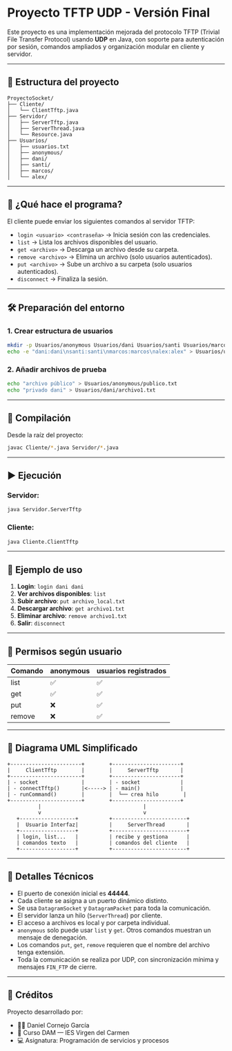 # Proyecto TFTP UDP - Versión Final

Este proyecto es una implementación mejorada del protocolo TFTP (Trivial File Transfer Protocol) usando **UDP** en Java, con soporte para autenticación por sesión, comandos ampliados y organización modular en cliente y servidor.

---

## 📁 Estructura del proyecto

```
ProyectoSocket/
├── Cliente/
│   └── ClientTftp.java
├── Servidor/
│   ├── ServerTftp.java
│   ├── ServerThread.java
│   └── Resource.java
├── Usuarios/
│   ├── usuarios.txt
│   ├── anonymous/
│   ├── dani/
│   ├── santi/
│   ├── marcos/
│   └── alex/
```

---

## 🚀 ¿Qué hace el programa?

El cliente puede enviar los siguientes comandos al servidor TFTP:

- `login <usuario> <contraseña>` → Inicia sesión con las credenciales.
- `list` → Lista los archivos disponibles del usuario.
- `get <archivo>` → Descarga un archivo desde su carpeta.
- `remove <archivo>` → Elimina un archivo (solo usuarios autenticados).
- `put <archivo>` → Sube un archivo a su carpeta (solo usuarios autenticados).
- `disconnect` → Finaliza la sesión.

---

## 🛠️ Preparación del entorno

### 1. Crear estructura de usuarios

```bash
mkdir -p Usuarios/anonymous Usuarios/dani Usuarios/santi Usuarios/marcos Usuarios/alex
echo -e "dani:dani\nsanti:santi\nmarcos:marcos\nalex:alex" > Usuarios/usuarios.txt
```

### 2. Añadir archivos de prueba

```bash
echo "archivo público" > Usuarios/anonymous/publico.txt
echo "privado dani" > Usuarios/dani/archivo1.txt
```

---

## 🧪 Compilación

Desde la raíz del proyecto:

```bash
javac Cliente/*.java Servidor/*.java
```

---

## ▶️ Ejecución

### Servidor:
```bash
java Servidor.ServerTftp
```

### Cliente:
```bash
java Cliente.ClientTftp
```

---

## 🧾 Ejemplo de uso

1. **Login**:
`login dani dani`
2. **Ver archivos disponibles**:
`list`
3. **Subir archivo**:
`put archivo_local.txt`
4. **Descargar archivo**:
`get archivo1.txt`
5. **Eliminar archivo**:
`remove archivo1.txt`
6. **Salir**:
`disconnect`

---

## 🔐 Permisos según usuario

| Comando   | anonymous | usuarios registrados |
|-----------|-----------|----------------------|
| list      | ✅        | ✅                   |
| get       | ✅        | ✅                   |
| put       | ❌        | ✅                   |
| remove    | ❌        | ✅                   |

---

## 📘 Diagrama UML Simplificado

```plaintext
+-----------------------+        +----------------------+
|     ClientTftp        |        |     ServerTftp       |
+-----------------------+        +----------------------+
| - socket              |        | - socket             |
| - connectTftp()       |<-----> | - main()             |
| - runCommand()        |        |  └── crea hilo        |
+-----------------------+        +----------------------+
          |                                 |
          v                                 v
   +------------------+          +------------------------+
   |  Usuario Interfaz|          |     ServerThread       |
   +------------------+          +------------------------+
   | login, list...   |          | recibe y gestiona      |
   | comandos texto   |          | comandos del cliente   |
   +------------------+          +------------------------+
```

---

## 📌 Detalles Técnicos

- El puerto de conexión inicial es **44444**.
- Cada cliente se asigna a un puerto dinámico distinto.
- Se usa `DatagramSocket` y `DatagramPacket` para toda la comunicación.
- El servidor lanza un hilo (`ServerThread`) por cliente.
- El acceso a archivos es local y por carpeta individual.
- `anonymous` solo puede usar `list` y `get`. Otros comandos muestran un mensaje de denegación.
- Los comandos `put`, `get`, `remove` requieren que el nombre del archivo tenga extensión.
- Toda la comunicación se realiza por UDP, con sincronización mínima y mensajes `FIN_FTP` de cierre.

---

## 👤 Créditos

Proyecto desarrollado por:

- 👨‍💻 Daniel Cornejo García
- 🧪 Curso DAM — IES Virgen del Carmen
- 💻 Asignatura: Programación de servicios y procesos
